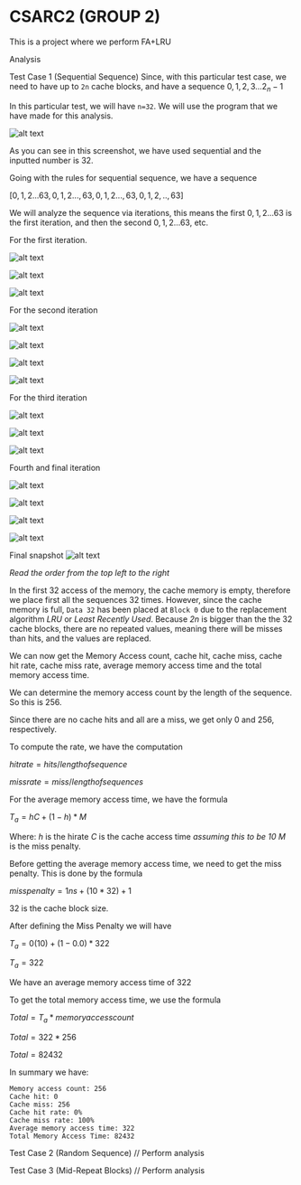 # CSARC2 (GROUP 2)

This is a project where we perform FA+LRU

Analysis 

Test Case 1 (Sequential Sequence)
Since, with this particular test case, we need to have up to `2n` cache blocks, and have a sequence
${0,1,2,3...2_n-1}$ 

In this particular test, we will have `n=32`. We will use the program that we have made for this analysis. 

![alt text](/analysis_image/input.png)

As you can see in this screenshot, we have used sequential and the inputted number is 32. 

Going with the rules for sequential sequence, we have a sequence 

${[0,1,2...63,0,1,2...,63,0,1,2...,63,0,1,2,..,63}]$

We will analyze the sequence via iterations, this means the first ${0,1,2...63}$ is the first iteration, and then the second ${0,1,2...63}$, etc. 

For the first iteration. 

![alt text](/analysis_image/sequence_iteration1-1.png)

![alt text](/analysis_image/sequence_iteration1-2.png)

![alt text](/analysis_image//sequence_iteration1-3.png)

For the second iteration 

![alt text](/analysis_image/sequence_iteration2-1.png)

![alt text](/analysis_image/sequence_iteration2-2.png)

![alt text](/analysis_image/sequence_iteration2-3.png)

![alt text](/analysis_image/sequence_iteration2-4.png)

For the third iteration

![alt text](/analysis_image/sequence_iteration3-1.png)

![alt text](/analysis_image/sequence_iteration3-2.png)

![alt text](/analysis_image/sequence_iteration3-3.png)

Fourth and final iteration

![alt text](/analysis_image/sequence_iteration4-1.png)

![alt text](/analysis_image/sequence_iteration4-2.png)

![alt text](/analysis_image/sequence_iteration4-3.png)

![alt text](/analysis_image/sequence_iteration4-4.png)

Final snapshot
![alt text](/analysis_image/sequential_final.png)

*Read the order from the top left to the right*


In the first 32 access of the memory, the cache memory is empty, therefore we place first all the sequences 32 times. However, since the cache memory is full, `Data 32` has been placed at `Block 0` due to the replacement algorithm *LRU* or *Least Recently Used*. Because *2n* is bigger than the the 32 cache blocks, there are no repeated values, meaning there will be misses than hits, and the values are replaced.

We can now get the Memory Access count, cache hit, cache miss, cache hit rate, 
cache miss rate, average memory access time and the total memory access time. 

We can determine the memory access count by the length of the sequence. So this is 256. 

Since there are no cache hits and all are a miss, we get only 0 and 256, respectively. 

To compute the rate, we have the computation

$hitrate = hits/lengthofsequence$

$missrate = miss/lengthofsequences$

For the average memory access time, we have the formula

$T_a = hC + (1-h)*M$

Where:
$h$ is the hirate
$C$ is the cache access time *assuming this to be 10*
$M$ is the miss penalty.

Before getting the average memory access time, we need to get the miss penalty. 
This is done by the formula

$misspenalty = 1ns + (10 * 32) + 1$

32 is the cache block size. 

After defining the Miss Penalty we will have

$T_a = 0(10) + (1-0.0) * 322$

$T_a = 322$

We have an average memory access time of 322

To get the total memory access time, we use the formula 

$Total = T_a * memoryaccesscount$

$Total = 322 * 256$

$Total = 82432$


In summary we have: 
```
Memory access count: 256
Cache hit: 0
Cache miss: 256
Cache hit rate: 0%
Cache miss rate: 100%
Average memory access time: 322
Total Memory Access Time: 82432

```




Test Case 2 (Random Sequence)
// Perform analysis

Test Case 3 (Mid-Repeat Blocks)
// Perform analysis

